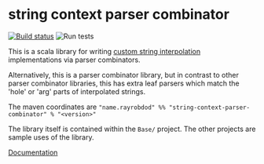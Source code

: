# string context parser combinator
[![Build status](https://ci.appveyor.com/api/projects/status/rwtfcrrc7xkjsg6s/branch/main?svg=true)](https://ci.appveyor.com/project/rayrobdod/string-context-parser-combinator)
![Run tests](https://github.com/rayrobdod/string-context-parser-combinator/workflows/Run%20tests/badge.svg)

This is a scala library for writing [custom string interpolation](https://docs.scala-lang.org/scala3/book/string-interpolation.html#advanced-usage)
implementations via parser combinators.

Alternatively, this is a parser combinator library, but in contrast to other parser combinator libraries,
this has extra leaf parsers which match the 'hole' or 'arg' parts of interpolated strings.

The maven coordinates are `"name.rayrobdod" %% "string-context-parser-combinator" % "<version>"`

The library itself is contained within the `Base/` project. The other projects are sample uses of the library.

[Documentation](https://rayrobdod.github.io/string-context-parser-combinator/SNAPSHOT/)
